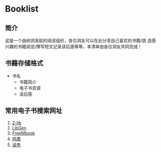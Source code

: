 # Booklist

## 简介
 这是一个由树洞发起的阅读组织，各位洞友可以在此分享自己喜欢的书籍/挑
 选感兴趣的书籍阅览/撰写短文记录读后感等等，本清单由各位洞友共同完成！

## 书籍存储格式
- 书名
  - 书籍简介
  - 电子书资源
  - 读后感

## 常用电子书搜索网址
1. [Z-lib](https://z-lib.is)
2. [LibGen](https://libgen.is)
3. [FreeMbook](https://freembook.com)
4. [鸠摩](https://www.jiumodiary.com/)
5. [读秀](http://www.duxiu.com/)
